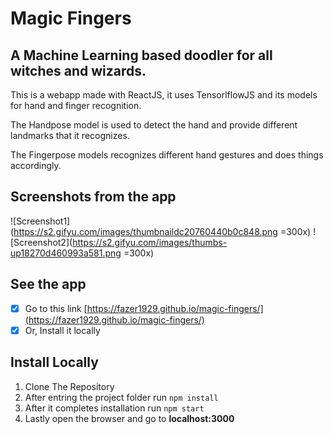 # Magic Fingers
## A Machine Learning based doodler for all witches and wizards.

This is a webapp made with ReactJS, it uses TensorlflowJS and its models for hand and finger recognition.

The Handpose model is used to detect the hand and provide different landmarks that it recognizes.

The Fingerpose models recognizes different hand gestures and does things accordingly.

## Screenshots from the app
![Screenshot1](https://s2.gifyu.com/images/thumbnaildc20760440b0c848.png =300x)
![Screenshot2](https://s2.gifyu.com/images/thumbs-up18270d460993a581.png =300x)


## See the app
- [x] Go to this link [https://fazer1929.github.io/magic-fingers/](https://fazer1929.github.io/magic-fingers/)
- [x] Or, Install it locally

## Install Locally
1. Clone The Repository
2. After entring the project folder run `npm install`
3. After it completes installation run `npm start`
4. Lastly open the browser and go to **localhost:3000**

